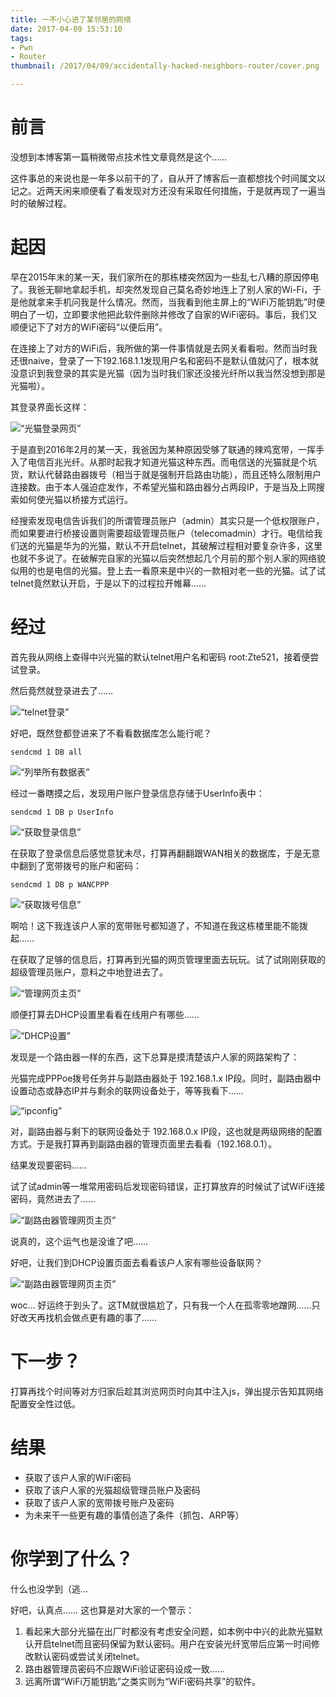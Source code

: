 ```yaml
---
title: 一不小心进了某邻居的网络
date: 2017-04-09 15:53:10
tags: 
- Pwn
- Router
thumbnail: /2017/04/09/accidentally-hacked-neighbors-router/cover.png

---
```


# 前言

没想到本博客第一篇稍微带点技术性文章竟然是这个……

这件事总的来说也是一年多以前干的了，自从开了博客后一直都想找个时间属文以记之。近两天闲来顺便看了看发现对方还没有采取任何措施，于是就再现了一遍当时的破解过程。

# 起因

早在2015年末的某一天，我们家所在的那栋楼突然因为一些乱七八糟的原因停电了。我爸无聊地拿起手机，却突然发现自己莫名奇妙地连上了别人家的Wi-Fi，于是他就拿来手机问我是什么情况。然而，当我看到他主屏上的“WiFi万能钥匙”时便明白了一切，立即要求他把此软件删除并修改了自家的WiFi密码。事后，我们又顺便记下了对方的WiFi密码“以便后用”。

在连接上了对方的WiFi后，我所做的第一件事情就是去网关看看啦。然而当时我还很naive，登录了一下192.168.1.1发现用户名和密码不是默认值就闪了，根本就没意识到我登录的其实是光猫（因为当时我们家还没接光纤所以我当然没想到那是光猫啦）。

其登录界面长这样：

![“光猫登录网页”](accidentally-hacked-neighbors-router/f412_web_login.png)

于是直到2016年2月的某一天，我爸因为某种原因受够了联通的辣鸡宽带，一挥手入了电信百兆光纤。从那时起我才知道光猫这种东西。而电信送的光猫就是个坑货，默认代替路由器拨号（相当于就是强制开启路由功能），而且还特么限制用户连接数。由于本人强迫症发作，不希望光猫和路由器分占两段IP，于是当及上网搜索如何使光猫以桥接方式运行。

经搜索发现电信告诉我们的所谓管理员账户（admin）其实只是一个低权限账户，而如果要进行桥接设置则需要超级管理员账户（telecomadmin）才行。电信给我们送的光猫是华为的光猫，默认不开启telnet，其破解过程相对要复杂许多，这里也就不多说了。在破解完自家的光猫以后突然想起几个月前的那个别人家的网络貌似用的也是电信的光猫。登上去一看原来是中兴的一款相对老一些的光猫。试了试telnet竟然默认开启，于是以下的过程拉开帷幕……

# 经过

首先我从网络上查得中兴光猫的默认telnet用户名和密码 root:Zte521，接着便尝试登录。

然后竟然就登录进去了……

![“telnet登录”](accidentally-hacked-neighbors-router/f412_telnet_login.png)

好吧，既然登都登进来了不看看数据库怎么能行呢？

```
sendcmd 1 DB all
```

![“列举所有数据表”](accidentally-hacked-neighbors-router/f412_telnet_db_all.png)

经过一番瞎摸之后，发现用户账户登录信息存储于UserInfo表中：

```
sendcmd 1 DB p UserInfo
```

![“获取登录信息”](accidentally-hacked-neighbors-router/f412_telnet_db_userinfo.png)

在获取了登录信息后感觉意犹未尽，打算再翻翻跟WAN相关的数据库，于是无意中翻到了宽带拨号的账户和密码：

```
sendcmd 1 DB p WANCPPP
```

![“获取拨号信息”](accidentally-hacked-neighbors-router/f412_telnet_db_wancppp.png)

啊哈！这下我连该户人家的宽带账号都知道了，不知道在我这栋楼里能不能拨起……

在获取了足够的信息后，打算再到光猫的网页管理里面去玩玩。试了试刚刚获取的超级管理员账户，意料之中地登进去了。

![“管理网页主页”](accidentally-hacked-neighbors-router/f412_web_homepage.png)

顺便打算去DHCP设置里看看在线用户有哪些……

![“DHCP设置”](accidentally-hacked-neighbors-router/f412_web_dhcp.png)

发现是一个路由器一样的东西，这下总算是摸清楚该户人家的网路架构了：

光猫完成PPPoe拨号任务并与副路由器处于 192.168.1.x IP段。同时，副路由器中设置动态或静态IP并与剩余的联网设备处于，等等我看下……

![“ipconfig”](accidentally-hacked-neighbors-router/ipconfig.png)

对，副路由器与剩下的联网设备处于 192.168.0.x IP段，这也就是两级网络的配置方式。于是我打算再到副路由器的管理页面里去看看（192.168.0.1）。

结果发现要密码……

试了试admin等一堆常用密码后发现密码错误，正打算放弃的时候试了试WiFi连接密码，竟然进去了……

![“副路由器管理网页主页”](accidentally-hacked-neighbors-router/tl-wr882n_web_homepage.png)

说真的，这个运气也是没谁了吧……

好吧，让我们到DHCP设置页面去看看该户人家有哪些设备联网？

![“副路由器管理网页主页”](accidentally-hacked-neighbors-router/tl-wr882n_web_dhcp.png)

woc... 好运终于到头了。这TM就很尴尬了，只有我一个人在孤零零地蹭网……只好改天再找机会做点更有趣的事了……

# 下一步？

打算再找个时间等对方归家后趁其浏览网页时向其中注入js，弹出提示告知其网络配置安全性过低。

# 结果

- 获取了该户人家的WiFi密码
- 获取了该户人家的光猫超级管理员账户及密码
- 获取了该户人家的宽带拨号账户及密码
- 为未来干一些更有趣的事情创造了条件（抓包、ARP等）

# 你学到了什么？

什么也没学到（逃...

好吧，认真点…… 这也算是对大家的一个警示：

1. 看起来大部分光猫在出厂时都没有考虑安全问题，如本例中中兴的此款光猫默认开启telnet而且密码保留为默认密码。用户在安装光纤宽带后应第一时间修改默认密码或尝试关闭telnet。
2. 路由器管理员密码不应跟WiFi验证密码设成一致……
3. 远离所谓“WiFi万能钥匙”之类实则为“WiFi密码共享”的软件。
